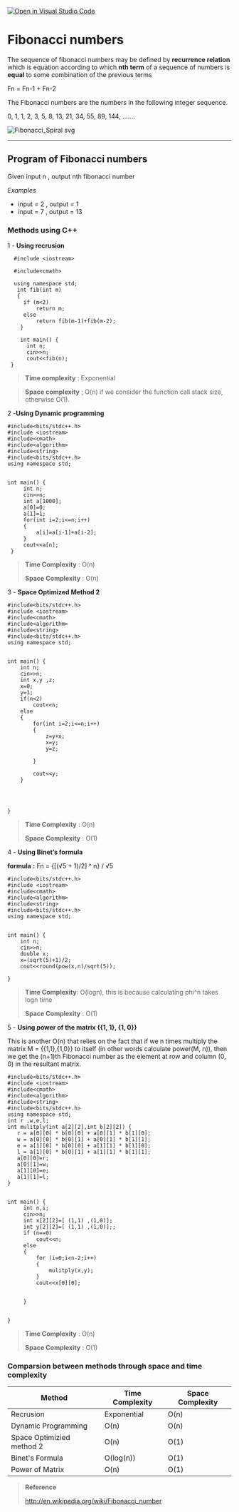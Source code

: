 [![Open in Visual Studio Code](https://classroom.github.com/assets/open-in-vscode-c66648af7eb3fe8bc4f294546bfd86ef473780cde1dea487d3c4ff354943c9ae.svg)](https://classroom.github.com/online_ide?assignment_repo_id=8786081&assignment_repo_type=AssignmentRepo)
# Fibonacci numbers

The sequence of fibonacci numbers may be defined by **recurrence relation** which is equation according to which **nth term** of a sequence of numbers is **equal** to some combination of the previous terms

Fn = Fn-1 + Fn-2

The Fibonacci numbers are the numbers in the following integer sequence.

0, 1, 1, 2, 3, 5, 8, 13, 21, 34, 55, 89, 144, …….

![Fibonacci_Spiral svg](https://user-images.githubusercontent.com/115074648/194080268-fbf00d7a-6b9e-47cd-8ba1-680a6d5f2f5f.png)

---

## Program of Fibonacci numbers
Given input n , output nth fibonacci number

*Examples*
- input = 2 , output = 1
- input = 7 , output = 13

### Methods using C++

1 - **Using recrusion**

```
  #include <iostream>

  #include<cmath>
 
  using namespace std;
   int fib(int m)
   {
     if (m<2)
         return m;
     else
         return fib(m-1)+fib(m-2);
    }
 
    int main() {
      int n;
      cin>>n;
      cout<<fib(n);
 }
 ```

> **Time complexity** : Exponential

> **Space complexity** ;  O(n) if we consider the function call stack size, otherwise O(1).

2 -**Using Dynamic programming**
```
#include<bits/stdc++.h>
#include <iostream>
#include<cmath>
#include<algorithm>
#include<string>
#include<bits/stdc++.h>
using namespace std;


int main() {
     int n;
     cin>>n;
     int a[1000];
     a[0]=0;
     a[1]=1;
     for(int i=2;i<=n;i++)
     {
         a[i]=a[i-1]+a[i-2];
     }
     cout<<a[n];
 }
```

> **Time Complexity** : O(n)
>
> **Space Complexity** : O(n)

3 - **Space Optimized Method 2**
 ```
 #include<bits/stdc++.h>
#include <iostream>
#include<cmath>
#include<algorithm>
#include<string>
#include<bits/stdc++.h>
using namespace std;


int main() {
     int n;
     cin>>n;
     int x,y ,z;
     x=0;
     y=1;
     if(n<2)
         cout<<n;
     else
     {
         for(int i=2;i<=n;i++)
         {
             z=y+x;
             x=y;
             y=z;

         }

         cout<<y;
     }




 }
```
> **Time Complexity** : O(n)
>
> **Space Complexity** : O(1)

4 - **Using Binet’s formula**

**formula** **:** Fn = {[(√5 + 1)/2] ^ n} / √5

 ```
 #include<bits/stdc++.h>
#include <iostream>
#include<cmath>
#include<algorithm>
#include<string>
#include<bits/stdc++.h>
using namespace std;


int main() {
     int n;
     cin>>n;
     double x;
     x=(sqrt(5)+1)/2;
     cout<<round(pow(x,n)/sqrt(5));

}
```
> **Time Complexity**: O(logn), this is because calculating phi^n takes logn time
>
> **Space Complexity** : O(1)

5 - **Using power of the matrix {{1, 1}, {1, 0}}**

This is another O(n) that relies on the fact that if we n times multiply the matrix M = {{1,1},{1,0}} to itself (in other words calculate power(M, n)), then we get the (n+1)th Fibonacci number as the element at row and column (0, 0) in the resultant matrix.

```
#include<bits/stdc++.h>
#include <iostream>
#include<cmath>
#include<algorithm>
#include<string>
#include<bits/stdc++.h>
using namespace std;
int r ,w,e,l;
int mulitply(int a[2][2],int b[2][2]) {
   r = a[0][0] * b[0][0] + a[0][1] * b[1][0];
   w = a[0][0] * b[0][1] + a[0][1] * b[1][1];
   e = a[1][0] * b[0][0] + a[1][1] * b[1][0];
   l = a[1][0] * b[0][1] + a[1][1] * b[1][1];
   a[0][0]=r;
   a[0][1]=w;
   a[1][0]=e;
   a[1][1]=l;
}


int main() {
     int n,i;
     cin>>n;
     int x[2][2]=[ (1,1) ,(1,0)];
     int y[2][2]=[ (1,1) ,(1,0)];;
     if (n==0)
         cout<<n;
     else
     {
         for (i=0;i<n-2;i++)
         {
             mulitply(x,y);
         }
         cout<<x[0][0];


     }


}
```
> **Time Complexity** : O(n)
> 
> **Space Complexity** : O(1)
> 

### Comparsion between methods through space and time complexity

| Method                    | Time Complexity     | Space Complexity      |
| -----------------------   | ------------------  | --------------------- |
| Recrusion                 | Exponential         | O(n)                  |
| Dynamic Programming       | O(n)                | O(n)                  |
| Space Optimizied method 2 | O(n)                | O(1)                  |
| Binet's Formula           | O(log(n))           | O(1)                  |
| Power of Matrix           | O(n)                | O(1)                  |



> **Reference**
> 
>  http://en.wikipedia.org/wiki/Fibonacci_number
> 


